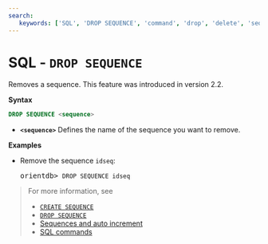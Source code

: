 ```yaml
---
search:
   keywords: ['SQL', 'DROP SEQUENCE', 'command', 'drop', 'delete', 'sequence']
---
```


# SQL - `DROP SEQUENCE`

Removes a sequence.  This feature was introduced in version 2.2.

**Syntax**

```sql
DROP SEQUENCE <sequence>
```

- **`<sequence>`** Defines the name of the sequence you want to remove.


**Examples**

- Remove the sequence `idseq`:

  <pre>
  orientdb> <code class="lang-sql userinput">DROP SEQUENCE idseq</code>
  </pre>


>For more information, see
>- [`CREATE SEQUENCE`](SQL-Create-Sequence.md)
>- [`DROP SEQUENCE`](SQL-Drop-Sequence.md)
>- [Sequences and auto increment](Sequences-and-auto-increment.md)
>- [SQL commands](SQL.md)
